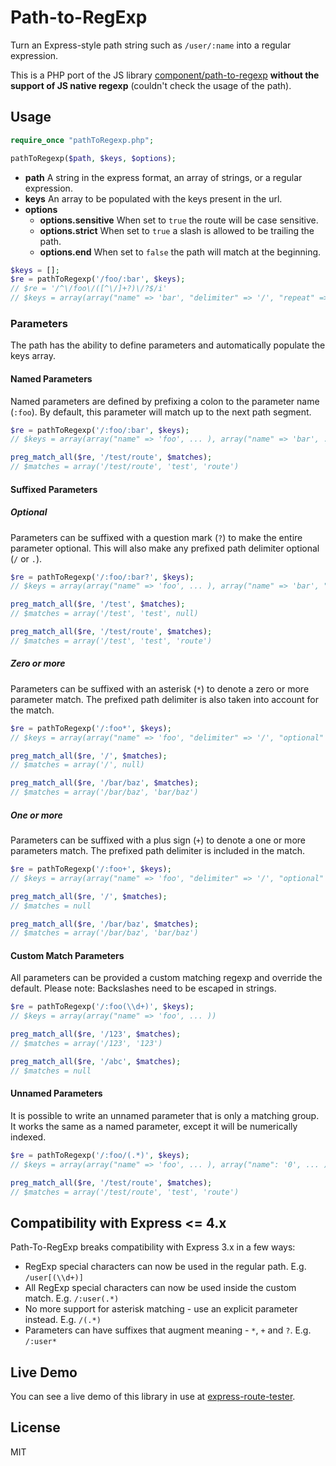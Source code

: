 # Path-to-RegExp

Turn an Express-style path string such as `/user/:name` into a regular expression.

This is a PHP port of the JS library [component/path-to-regexp](https://github.com/component/path-to-regexp) **without the support of JS native regexp** (couldn't check the usage of the path).

## Usage

```php
require_once "pathToRegexp.php";

pathToRegexp($path, $keys, $options);
```

- **path** A string in the express format, an array of strings, or a regular expression.
- **keys** An array to be populated with the keys present in the url.
- **options**
  - **options.sensitive** When set to `true` the route will be case sensitive.
  - **options.strict** When set to `true` a slash is allowed to be trailing the path.
  - **options.end** When set to `false` the path will match at the beginning.

```php
$keys = [];
$re = pathToRegexp('/foo/:bar', $keys);
// $re = '/^\/foo\/([^\/]+?)\/?$/i'
// $keys = array(array("name" => 'bar', "delimiter" => '/', "repeat" => false, "optional" => false))
```

### Parameters

The path has the ability to define parameters and automatically populate the keys array.

#### Named Parameters

Named parameters are defined by prefixing a colon to the parameter name (`:foo`). By default, this parameter will match up to the next path segment.

```php
$re = pathToRegexp('/:foo/:bar', $keys);
// $keys = array(array("name" => 'foo', ... ), array("name" => 'bar', ... ))

preg_match_all($re, '/test/route', $matches);
// $matches = array('/test/route', 'test', 'route')
```

#### Suffixed Parameters

##### Optional

Parameters can be suffixed with a question mark (`?`) to make the entire parameter optional. This will also make any prefixed path delimiter optional (`/` or `.`).

```php
$re = pathToRegexp('/:foo/:bar?', $keys);
// $keys = array(array("name" => 'foo', ... ), array("name" => 'bar', "delimiter" => '/', "optional" => true, "repeat" => false ))

preg_match_all($re, '/test', $matches);
// $matches = array('/test', 'test', null)

preg_match_all($re, '/test/route', $matches);
// $matches = array('/test', 'test', 'route')
```

##### Zero or more

Parameters can be suffixed with an asterisk (`*`) to denote a zero or more parameter match. The prefixed path delimiter is also taken into account for the match.

```php
$re = pathToRegexp('/:foo*', $keys);
// $keys = array(array("name" => 'foo', "delimiter" => '/', "optional" => true, "repeat" => true))

preg_match_all($re, '/', $matches);
// $matches = array('/', null)

preg_match_all($re, '/bar/baz', $matches);
// $matches = array('/bar/baz', 'bar/baz')
```

##### One or more

Parameters can be suffixed with a plus sign (`+`) to denote a one or more parameters match. The prefixed path delimiter is included in the match.

```php
$re = pathToRegexp('/:foo+', $keys);
// $keys = array(array("name" => 'foo', "delimiter" => '/', "optional" => false, "repeat" => true))

preg_match_all($re, '/', $matches);
// $matches = null

preg_match_all($re, '/bar/baz', $matches);
// $matches = array('/bar/baz', 'bar/baz')
```

#### Custom Match Parameters

All parameters can be provided a custom matching regexp and override the default. Please note: Backslashes need to be escaped in strings.

```php
$re = pathToRegexp('/:foo(\\d+)', $keys);
// $keys = array(array("name" => 'foo', ... ))

preg_match_all($re, '/123', $matches);
// $matches = array('/123', '123')

preg_match_all($re, '/abc', $matches);
// $matches = null
```

#### Unnamed Parameters

It is possible to write an unnamed parameter that is only a matching group. It works the same as a named parameter, except it will be numerically indexed.

```php
$re = pathToRegexp('/:foo/(.*)', $keys);
// $keys = array(array("name" => 'foo', ... ), array("name": '0', ... ))

preg_match_all($re, '/test/route', $matches);
// $matches = array('/test/route', 'test', 'route')
```

## Compatibility with Express <= 4.x

Path-To-RegExp breaks compatibility with Express 3.x in a few ways:

* RegExp special characters can now be used in the regular path. E.g. `/user[(\\d+)]`
* All RegExp special characters can now be used inside the custom match. E.g. `/:user(.*)`
* No more support for asterisk matching - use an explicit parameter instead. E.g. `/(.*)`
* Parameters can have suffixes that augment meaning - `*`, `+` and `?`. E.g. `/:user*`

## Live Demo

You can see a live demo of this library in use at [express-route-tester](http://forbeslindesay.github.com/express-route-tester/).

## License

MIT

